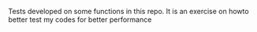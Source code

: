 Tests developed on some functions in this repo. It is an exercise on howto better test my codes for better performance
